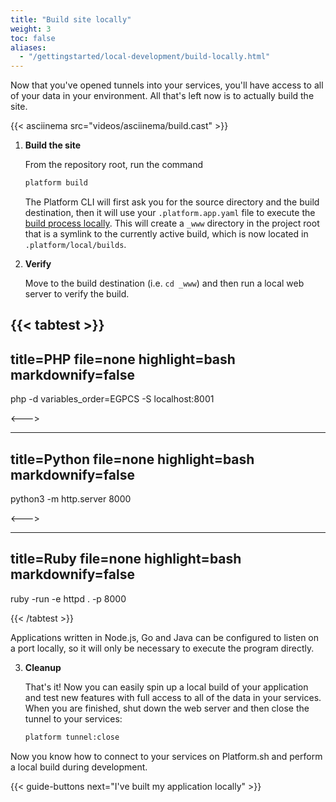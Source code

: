 ```yaml
---
title: "Build site locally"
weight: 3
toc: false
aliases:
  - "/gettingstarted/local-development/build-locally.html"
---
```


Now that you've opened tunnels into your services, you'll have access to all of your data in your environment. All that's left now is to actually build the site.

{{< asciinema src="videos/asciinema/build.cast" >}}

1. **Build the site**

    From the repository root, run the command

    ```bash
    platform build
    ```

    The Platform CLI will first ask you for the source directory and the build destination, then it will use your `.platform.app.yaml` file to execute the [build process locally](/development/local.html#building-the-site-locally). This will create a `_www` directory in the project root that is a symlink to the currently active build, which is now located in `.platform/local/builds`.

2. **Verify**

    Move to the build destination (i.e. `cd _www`) and then run a local web server to verify the build.

{{< tabtest >}}
---
title=PHP
file=none
highlight=bash
markdownify=false
---

php -d variables_order=EGPCS -S localhost:8001

<--->

---
title=Python
file=none
highlight=bash
markdownify=false
---

python3 -m http.server 8000

<--->

---
title=Ruby
file=none
highlight=bash
markdownify=false
---

ruby -run -e httpd . -p 8000

{{< /tabtest >}}


  Applications written in Node.js, Go and Java can be configured to listen on a port locally, so it will only be necessary to execute the program directly.

3. **Cleanup**

    That's it! Now you can easily spin up a local build of your application and test new features with full access to all of the data in your services. When you are finished, shut down the web server and then close the tunnel to your services:

    ```bash
    platform tunnel:close
    ```

Now you know how to connect to your services on Platform.sh and perform a local build during development.

{{< guide-buttons next="I've built my application locally" >}}
